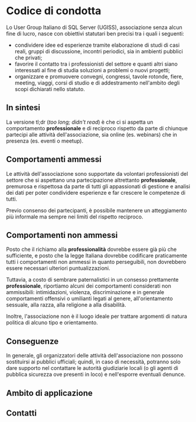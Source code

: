 # Codice di condotta #

Lo User Group Italiano di SQL Server (UGISS), associazione senza alcun fine di lucro, nasce con obiettivi statutari ben precisi tra i quali i seguenti:

* condividere idee ed esperienze tramite elaborazione di studi di casi reali, gruppi di discussione, incontri periodici, sia in ambienti pubblici che privati;
* favorire il contatto tra i professionisti del settore e quanti altri siano interessati al fine di studia soluzioni a problemi o nuovi progetti;
* organizzare e promuovere convegni, congressi, tavole rotonde, fiere, meeting, viaggi, corsi di studio e di addestramento nell'ambito degli scopi dichiarati nello statuto.

## In sintesi ##

La versione tl;dr (*too long; didn't read*) è che ci si aspetta un comportamento **professionale** e di reciproco rispetto da parte di chiunque partecipi alle attività dell'associazione, sia online (es. webinars) che in presenza (es. eventi o meetup).

## Comportamenti ammessi ##

Le attività dell'associazione sono supportate da volontari professionisti del settore che si aspettano una partecipazione altrettanto **professionale**, premurosa e rispettosa da parte di tutti gli appassionati di gestione e analisi dei dati per poter condividere esperienze e far crescere le competenze di tutti.

Previo consenso dei partecipanti, è possibile mantenere un atteggiamento più informale ma sempre nei limiti del rispetto reciproco.

## Comportamenti non ammessi ##

Posto che il richiamo alla **professionalità** dovrebbe essere già più che sufficiente, e posto che la legge Italiana dovrebbe codificare praticamente tutti i comportamenti non ammessi in quanto perseguibili, non dovrebbero essere necessari ulteriori puntualizzazioni.

Tuttavia, a costo di sembrare paternalistici in un consesso prettamente **professionale**, riportiamo alcuni dei comportamenti considerati non ammissibili: intimidazioni, violenza, discriminazione e in generale comportamenti offensivi o umilianti legati al genere, all'orientamento sessuale, alla razza, alla religione a alla disabilità.

Inoltre, l'associazione non è il luogo ideale per trattare argomenti di natura politica di alcuno tipo e orientamento.

## Conseguenze ##

In generale, gli organizzatori delle attività dell'associazione non possono sostituirsi ai pubblici ufficiali; quindi, in caso di necessità, potranno solo dare supporto nel contattare le autorità giudiziarie locali (o gli agenti di pubblica sicurezza ove presenti in loco) e nell'esporre eventuali denunce.

## Ambito di applicazione ##

## Contatti ##

